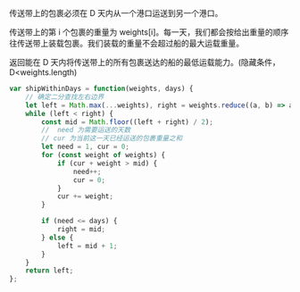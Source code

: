 传送带上的包裹必须在 D 天内从一个港口运送到另一个港口。

传送带上的第 i 个包裹的重量为 weights[i]。每一天，我们都会按给出重量的顺序往传送带上装载包裹。我们装载的重量不会超过船的最大运载重量。

返回能在 D 天内将传送带上的所有包裹送达的船的最低运载能力。(隐藏条件，D<weights.length)
```js
var shipWithinDays = function(weights, days) {
    // 确定二分查找左右边界
    let left = Math.max(...weights), right = weights.reduce((a, b) => a + b);
    while (left < right) {
        const mid = Math.floor((left + right) / 2);
        //  need 为需要运送的天数
        // cur 为当前这一天已经运送的包裹重量之和
        let need = 1, cur = 0;
        for (const weight of weights) {
            if (cur + weight > mid) {
                need++;
                cur = 0;
            } 
            cur += weight;
        }

        if (need <= days) {
            right = mid;
        } else {
            left = mid + 1;
        }
    }
    return left;
};
```